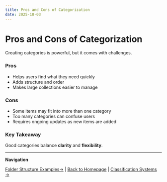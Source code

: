 ```yaml
---
title: Pros and Cons of Categorization
date: 2025-10-03
---
```

# Pros and Cons of Categorization

Creating categories is powerful, but it comes with challenges.  

### Pros
- Helps users find what they need quickly  
- Adds structure and order  
- Makes large collections easier to manage  

### Cons
- Some items may fit into more than one category  
- Too many categories can confuse users  
- Requires ongoing updates as new items are added  

### Key Takeaway
Good categories balance **clarity** and **flexibility**.

---

**Navigation**  

 [Folder Structure Examples→](page11.md) | [Back to Homepage](../index.md) | [Classification Systems →](page13.md)